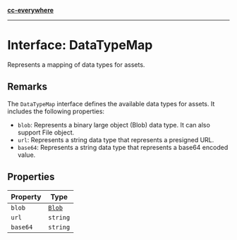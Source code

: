 [**cc-everywhere**](../../../../../index.md)

***

# Interface: DataTypeMap

Represents a mapping of data types for assets.

## Remarks

The `DataTypeMap` interface defines the available data types for assets.
It includes the following properties:

- `blob`: Represents a binary large object (Blob) data type. It can also support File object.
- `url`: Represents a string data type that represents a presigned URL.
- `base64`: Represents a string data type that represents a base64 encoded value.

## Properties

| Property | Type |
| ------ | ------ |
| `blob` | [`Blob`](blob.md) |
| `url` | `string` |
| `base64` | `string` |
